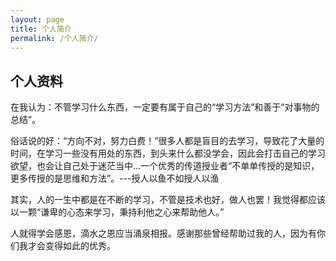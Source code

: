 ```yaml
---
layout: page
title: 个人简介
permalink: /个人简介/
---
```


## 个人资料

在我认为：不管学习什么东西，一定要有属于自己的“学习方法”和善于“对事物的总结”。

俗话说的好：“方向不对，努力白费！”很多人都是盲目的去学习，导致花了大量的时间，在学习一些没有用处的东西，到头来什么都没学会，因此会打击自己的学习欲望，也会让自己处于迷茫当中...一个优秀的传道授业者“不单单传授的是知识，更多传授的是思维和方法”。---授人以鱼不如授人以渔

其实，人的一生中都是在不断的学习，不管是技术也好，做人也罢！我觉得都应该以一颗“谦卑的心态来学习，秉持利他之心来帮助他人。”

人就得学会感恩，滴水之恩应当涌泉相报。感谢那些曾经帮助过我的人，因为有你们我才会变得如此的优秀。